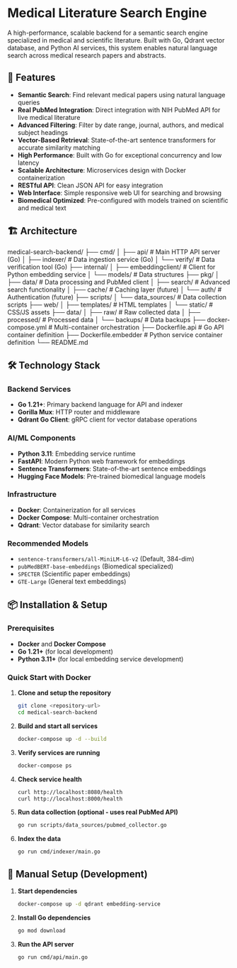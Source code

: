 # Medical Literature Search Engine

A high-performance, scalable backend for a semantic search engine specialized in medical and scientific literature. Built with Go, Qdrant vector database, and Python AI services, this system enables natural language search across medical research papers and abstracts.

## 🚀 Features

- **Semantic Search**: Find relevant medical papers using natural language queries
- **Real PubMed Integration**: Direct integration with NIH PubMed API for live medical literature
- **Advanced Filtering**: Filter by date range, journal, authors, and medical subject headings
- **Vector-Based Retrieval**: State-of-the-art sentence transformers for accurate similarity matching
- **High Performance**: Built with Go for exceptional concurrency and low latency
- **Scalable Architecture**: Microservices design with Docker containerization
- **RESTful API**: Clean JSON API for easy integration
- **Web Interface**: Simple responsive web UI for searching and browsing
- **Biomedical Optimized**: Pre-configured with models trained on scientific and medical text

## 🏗️ Architecture
medical-search-backend/
├── cmd/
│ ├── api/ # Main HTTP API server (Go)
│ ├── indexer/ # Data ingestion service (Go)
│ └── verify/ # Data verification tool (Go)
├── internal/
│ ├── embeddingclient/ # Client for Python embedding service
│ └── models/ # Data structures
├── pkg/
│ ├── data/ # Data processing and PubMed client
│ ├── search/ # Advanced search functionality
│ ├── cache/ # Caching layer (future)
│ └── auth/ # Authentication (future)
├── scripts/
│ └── data_sources/ # Data collection scripts
├── web/
│ ├── templates/ # HTML templates
│ └── static/ # CSS/JS assets
├── data/
│ ├── raw/ # Raw collected data
│ ├── processed/ # Processed data
│ └── backups/ # Data backups
├── docker-compose.yml # Multi-container orchestration
├── Dockerfile.api # Go API container definition
├── Dockerfile.embedder # Python service container definition
└── README.md


## 🛠️ Technology Stack

### Backend Services
- **Go 1.21+**: Primary backend language for API and indexer
- **Gorilla Mux**: HTTP router and middleware
- **Qdrant Go Client**: gRPC client for vector database operations

### AI/ML Components
- **Python 3.11**: Embedding service runtime
- **FastAPI**: Modern Python web framework for embeddings
- **Sentence Transformers**: State-of-the-art sentence embeddings
- **Hugging Face Models**: Pre-trained biomedical language models

### Infrastructure
- **Docker**: Containerization for all services
- **Docker Compose**: Multi-container orchestration
- **Qdrant**: Vector database for similarity search

### Recommended Models
- `sentence-transformers/all-MiniLM-L6-v2` (Default, 384-dim)
- `pubMedBERT-base-embeddings` (Biomedical specialized)
- `SPECTER` (Scientific paper embeddings)
- `GTE-Large` (General text embeddings)

## 📦 Installation & Setup

### Prerequisites

- **Docker** and **Docker Compose**
- **Go 1.21+** (for local development)
- **Python 3.11+** (for local embedding service development)

### Quick Start with Docker

1. **Clone and setup the repository**
   ```bash
   git clone <repository-url>
   cd medical-search-backend

2. **Build and start all services**
    ```bash
    docker-compose up -d --build

3. **Verify services are running**
    ```bash
    docker-compose ps

4. **Check service health**
    ```bash
    curl http://localhost:8080/health
    curl http://localhost:8000/health

5. **Run data collection (optional - uses real PubMed API)**
    ```bash
    go run scripts/data_sources/pubmed_collector.go

6. **Index the data**
    ```bash
    go run cmd/indexer/main.go

## 🚀 Manual Setup (Development)

1. **Start dependencies**
    ```bash
    docker-compose up -d qdrant embedding-service

2. **Install Go dependencies**
    ```bash
    go mod download

3. **Run the API server**
    ```bash
    go run cmd/api/main.go


